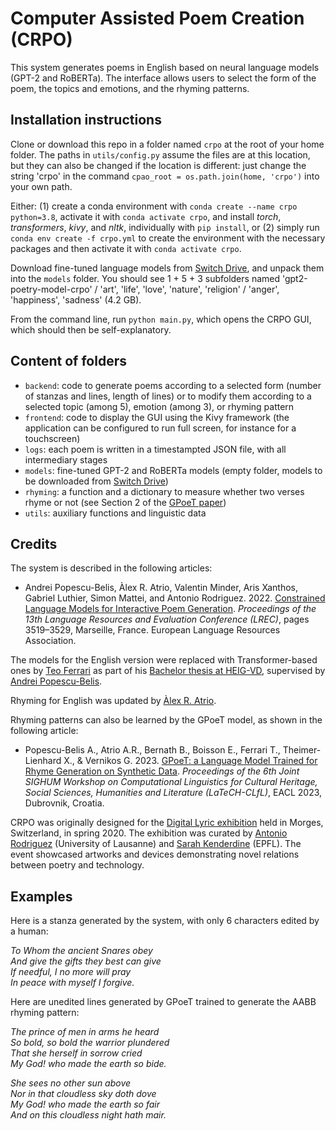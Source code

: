 # Computer Assisted Poem Creation (CRPO)

This system generates poems in English based on neural language models (GPT-2 and RoBERTa).  The interface allows users to select the form of the poem, the topics and emotions, and the rhyming patterns.

## Installation instructions

Clone or download this repo in a folder named `crpo` at the root of your home folder.  The paths in `utils/config.py` assume the files are at this location, but they can also be changed if the location is different: just change the string 'crpo' in the command `cpao_root = os.path.join(home, 'crpo')` into your own path.

Either: (1) create a conda environment with `conda create --name crpo python=3.8`, activate it with `conda activate crpo`, and install *torch*, *transformers*, *kivy*, and *nltk*, individually with `pip install`, or (2) simply run `conda env create -f crpo.yml` to create the environment with the necessary packages and then activate it with `conda activate crpo`.

Download fine-tuned language models from [Switch Drive](https://drive.switch.ch/index.php/s/ICq06PM0od7cjrD), and unpack them into the `models` folder.  You should see 1 + 5 + 3 subfolders named 'gpt2-poetry-model-crpo' / 'art', 'life', 'love', 'nature', 'religion' / 'anger', 'happiness', 'sadness' (4.2 GB).

From the command line, run `python main.py`, which opens the CRPO GUI, which should then be self-explanatory.

## Content of folders
  - `backend`: code to generate poems according to a selected form (number of stanzas and lines, length of lines) or to modify them according to a selected topic (among 5), emotion (among 3), or rhyming pattern
  - `frontend`: code to display the GUI using the Kivy framework (the application can be configured to run full screen, for instance for a touchscreen)
  - `logs`: each poem is written in a timestampted JSON file, with all intermediary stages
  - `models`: fine-tuned GPT-2 and RoBERTa models (empty folder, models to be downloaded from [Switch Drive](https://drive.switch.ch/index.php/s/ICq06PM0od7cjrD))
  - `rhyming`: a function and a dictionary to measure whether two verses rhyme or not (see Section 2 of the [GPoeT paper](https://aclanthology.org/2023.latechclfl-1.2/))
  - `utils`: auxiliary functions and linguistic data

## Credits

The system is described in the following articles:

   - Andrei Popescu-Belis, Àlex R. Atrio, Valentin Minder, Aris Xanthos, Gabriel Luthier, Simon Mattei, and Antonio Rodriguez. 2022. [Constrained Language Models for Interactive Poem Generation](https://aclanthology.org/2022.lrec-1.377). *Proceedings of the 13th Language Resources and Evaluation Conference (LREC)*, pages 3519–3529, Marseille, France. European Language Resources Association.

The models for the English version were replaced with Transformer-based ones by [Teo Ferrari](https://www.linkedin.com/in/teo-ferrari-0a4009176/) as part of his [Bachelor thesis at HEIG-VD](https://gaps.heig-vd.ch/public/diplome/rapports.php?id=6763), supervised by [Andrei Popescu-Belis](http://iict-space.heig-vd.ch/apu/).  

Rhyming for English was updated by [Àlex R. Atrio](https://github.com/AlexRAtrio).  

Rhyming patterns can also be learned by the GPoeT model, as shown in the following article:

   - Popescu-Belis A., Atrio A.R., Bernath B., Boisson E., Ferrari T., Theimer-Lienhard X., & Vernikos G. 2023. [GPoeT: a Language Model Trained for Rhyme Generation on Synthetic Data](https://aclanthology.org/2023.latechclfl-1.2/). *Proceedings of the 6th Joint SIGHUM Workshop on Computational Linguistics for Cultural Heritage, Social Sciences, Humanities and Literature (LaTeCH-CLfL)*, EACL 2023, Dubrovnik, Croatia.

CRPO was originally designed for the [Digital Lyric exhibition](https://lyricalvalley.org/digital-lyric-exposition/) held in Morges, Switzerland, in spring 2020.  The exhibition was curated by [Antonio Rodriguez](https://www.unil.ch/fra/antoniorodriguez) (University of Lausanne) and [Sarah Kenderdine](https://people.epfl.ch/sarah.kenderdine) (EPFL).  The event showcased artworks and devices demonstrating novel relations between poetry and technology.

## Examples

Here is a stanza generated by the system, with only 6 characters edited by a human:

*To Whom the ancient Snares obey<br/>
And give the gifts they best can give<br/>
If needful, I no more will pray<br/>
In peace with myself I forgive.<br/>*

Here are unedited lines generated by GPoeT trained to generate the AABB rhyming pattern:

*The prince of men in arms he heard<br/>
So bold, so bold the warrior plundered<br/>
That she herself in sorrow cried<br/>
My God! who made the earth so bide.<br/>*

*She sees no other sun above<br/>
Nor in that cloudless sky doth dove<br/>
My God! who made the earth so fair<br/>
And on this cloudless night hath mair.<br/>*
